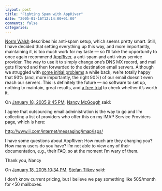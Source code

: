 ```yaml
---
layout: post
title: "Fighting Spam with AppRiver"
date: "2005-01-16T12:14:00+01:00"
comments: false
categories: 
---
```


<p><a href="http://norman.walsh.name/2005/01/15/spam">Norm Walsh</a> describes his anti-spam setup, which seems pretty smart. Still, I have decided that setting everything up this way, and more importantly, maintaining it, is too much work for my taste &#8212; so I&#8217;ll take the opportunity to once again recommend <a href="http://www.appriver.com/">AppRiver</a>, a anti-spam and anti-virus service provider. The way to use it to simply change one&#8217;s DNS MX record, and mail gets filtered and then forwarded to the destination email servers. Although we struggled with <a href="/blog/st/2004/04/appriver_opinion.html">some initial problems</a> a while back, we&#8217;re totally happy that 90% (and, more importantly, the right 90%) of our email doesn&#8217;t even reach our servers. This is definitely the future &#8212; no software to set up, nothing to maintain, great results, and <a href="http://www.appriver.com/tr_.asp">a free trial</a> to check whether it&#8217;s worth it.</p>

<section class="comments">

<div class="comment" id="comment-437">
On <a href="#comment-437" title="Permalink to this comment">January 18, 2005  9:45 PM</a>, <a href="http://www.ii.com/" title="http://www.ii.com/" rel="nofollow">Nancy McGough</a>
said:
<p>I agree that outsourcing email administration is the way to go and I&#8217;m collecting a list of providers who offer this on my IMAP Service Providers page, which is here:</p>

<p><a href="http://www.ii.com/internet/messaging/imap/isps/" rel="nofollow" /><a href="http://www.ii.com/internet/messaging/imap/isps/" rel="nofollow">http://www.ii.com/internet/messaging/imap/isps/</a></p>

<p>I have some questions about AppRiver: How much are they charging you? How many users do you have? I&#8217;m not able to view any of their documentation, e.g., their FAQ, so at the moment I&#8217;m wary of them.</p>

<p>Thank you,
Nancy</p>


<div class="comment" id="comment-438">
On <a href="#comment-438" title="Permalink to this comment">January 18, 2005 10:34 PM</a>, <a href="/en/staff/st/">Stefan Tilkov</a>
said:
<p>I don&#8217;t know current pricing, but I believe we pay something like 50$/month for &lt;50 mailboxes.</p>


</section>

